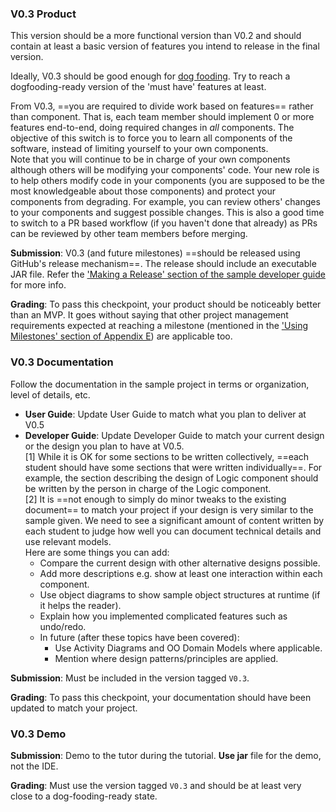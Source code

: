 ### V0.3 Product

This version should be a more functional version than V0.2 and should contain at least a basic version of features you intend to release in the final version.

Ideally, V0.3 should be good enough for [dog fooding](http://www.urbandictionary.com/define.php?term=dogfooding%20(to%20dogfood)). Try to reach a dogfooding-ready version of the 'must have' features at least.

From V0.3, ==you are required to divide work based on features== rather than component. That is, each team member should implement 0 or more features end-to-end, doing required changes in *all* components. The objective of this switch is to force you to learn all components of the software, instead of limiting yourself to your own components.  
Note that you will continue to be in charge of your own components although others will be modifying your components' code. Your new role is to help others modify code in your components (you are supposed to be the most knowledgeable about those components) and protect your components from degrading. For example, you can review others' changes to your components and suggest possible changes. This is also a good time to switch to a PR based workflow (if you haven't done that already) as PRs can be reviewed by other team members before merging.

**Submission**: V0.3 (and future milestones) ==should be released using GitHub's release mechanism==. The release should include an executable JAR file. Refer the ['Making a Release' section of the sample developer guide](https://github.com/nus-cs2103-AY1617S2/addressbook-level4/blob/master/docs/DeveloperGuide.md#making-a-release) for more info.

**Grading**: To pass this checkpoint, your product should be noticeably better than an MVP. It goes without saying that other project management requirements expected at reaching a milestone (mentioned in the ['Using Milestones' section of Appendix E](#using-milestones)) are applicable too.  

### V0.3 Documentation

Follow the documentation in the sample project in terms or organization, level of details, etc.

*   **User Guide**: Update User Guide to match what you plan to deliver at V0.5
*   **Developer Guide**: Update Developer Guide to match your current design or the design you plan to have at V0.5.  
    [1] While it is OK for some sections to be written collectively, ==each student should have some sections that were written individually==. For example, the section describing the design of Logic component should be written by the person in charge of the Logic component.  
    [2] It is ==not enough to simply do minor tweaks to the existing document== to match your project if your design is very similar to the sample given. We need to see a significant amount of content written by each student to judge how well you can document technical details and use relevant models.  
    Here are some things you can add:
    *   Compare the current design with other alternative designs possible.
    *   Add more descriptions e.g. show at least one interaction within each component.
    *   Use object diagrams to show sample object structures at runtime (if it helps the reader).
    *   Explain how you implemented complicated features such as undo/redo.
    *   In future (after these topics have been covered):  
        * Use Activity Diagrams and OO Domain Models where applicable.  
        * Mention where design patterns/principles are applied.

**Submission**: Must be included in the version tagged `V0.3`.

**Grading**: To pass this checkpoint, your documentation should have been updated to match your project.  

### V0.3 Demo

**Submission**: Demo to the tutor during the tutorial. **Use jar** file for the demo, not the IDE.

**Grading**: Must use the version tagged `V0.3` and should be at least very close to a dog-fooding-ready state.